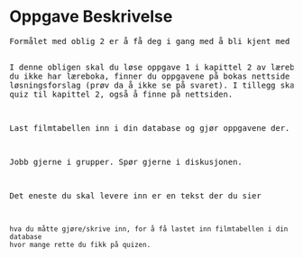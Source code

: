 <h1>Oppgave Beskrivelse</h1>
<pre>
Formålet med oblig 2 er å få deg i gang med å bli kjent med læreboka og det tilhørende nettstedet.  

I denne obligen skal du løse oppgave 1 i kapittel 2 av læreboka. Hvis du ikke har læreboka,
finner du oppgavene på bokas nettside med løsningsforslag (prøv da å ikke se på svaret).
I tillegg skal du gjøre quiz til kapittel 2, også å finne på nettsiden.

Last filmtabellen inn i din database og gjør oppgavene der.

Jobb gjerne i grupper.  Spør gjerne i diskusjonen.

Det eneste du skal levere inn er en tekst der du sier

    hva du måtte gjøre/skrive inn, for å få lastet inn filmtabellen i din database
    hvor mange rette du fikk på quizen.

</pre>
